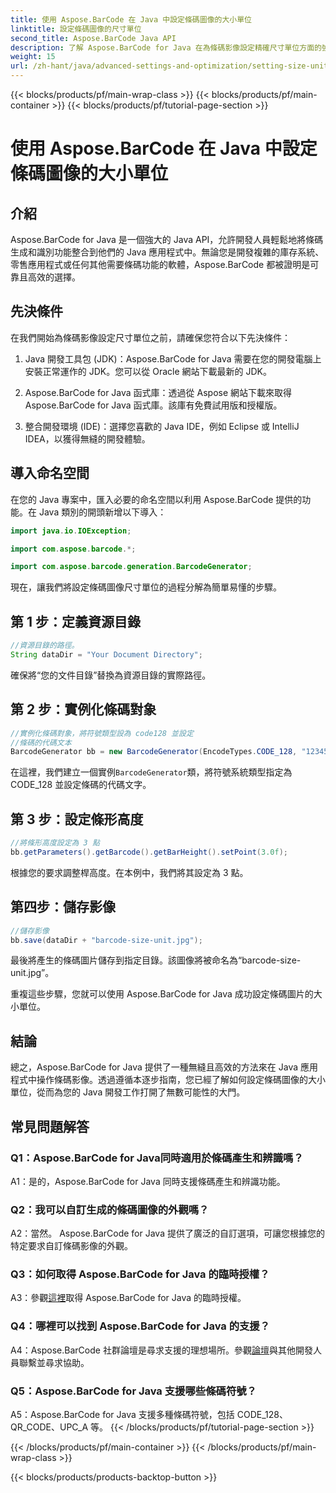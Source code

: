 ```yaml
---
title: 使用 Aspose.BarCode 在 Java 中設定條碼圖像的大小單位
linktitle: 設定條碼圖像的尺寸單位
second_title: Aspose.BarCode Java API
description: 了解 Aspose.BarCode for Java 在為條碼影像設定精確尺寸單位方面的強大功能。輕鬆整合、強大的性能和無限的客製化可能性。
weight: 15
url: /zh-hant/java/advanced-settings-and-optimization/setting-size-unit-barcode-image/
---
```


{{< blocks/products/pf/main-wrap-class >}}
{{< blocks/products/pf/main-container >}}
{{< blocks/products/pf/tutorial-page-section >}}

# 使用 Aspose.BarCode 在 Java 中設定條碼圖像的大小單位

## 介紹

Aspose.BarCode for Java 是一個強大的 Java API，允許開發人員輕鬆地將條碼生成和識別功能整合到他們的 Java 應用程式中。無論您是開發複雜的庫存系統、零售應用程式或任何其他需要條碼功能的軟體，Aspose.BarCode 都被證明是可靠且高效的選擇。

## 先決條件

在我們開始為條碼影像設定尺寸單位之前，請確保您符合以下先決條件：

1. Java 開發工具包 (JDK)：Aspose.BarCode for Java 需要在您的開發電腦上安裝正常運作的 JDK。您可以從 Oracle 網站下載最新的 JDK。

2. Aspose.BarCode for Java 函式庫：透過從 Aspose 網站下載來取得 Aspose.BarCode for Java 函式庫。該庫有免費試用版和授權版。

3. 整合開發環境 (IDE)：選擇您喜歡的 Java IDE，例如 Eclipse 或 IntelliJ IDEA，以獲得無縫的開發體驗。

## 導入命名空間

在您的 Java 專案中，匯入必要的命名空間以利用 Aspose.BarCode 提供的功能。在 Java 類別的開頭新增以下導入：

```java
import java.io.IOException;

import com.aspose.barcode.*;

import com.aspose.barcode.generation.BarcodeGenerator;
```


現在，讓我們將設定條碼圖像尺寸單位的過程分解為簡單易懂的步驟。

## 第 1 步：定義資源目錄

```java
//資源目錄的路徑。
String dataDir = "Your Document Directory";
```

確保將“您的文件目錄”替換為資源目錄的實際路徑。

## 第 2 步：實例化條碼對象

```java
//實例化條碼對象，將符號類型設為 code128 並設定
//條碼的代碼文本
BarcodeGenerator bb = new BarcodeGenerator(EncodeTypes.CODE_128, "1234567");
```

在這裡，我們建立一個實例`BarcodeGenerator`類，將符號系統類型指定為 CODE_128 並設定條碼的代碼文字。

## 第 3 步：設定條形高度

```java
//將條形高度設定為 3 點
bb.getParameters().getBarcode().getBarHeight().setPoint(3.0f);
```

根據您的要求調整桿高度。在本例中，我們將其設定為 3 點。

## 第四步：儲存影像

```java
//儲存影像
bb.save(dataDir + "barcode-size-unit.jpg");
```

最後將產生的條碼圖片儲存到指定目錄。該圖像將被命名為“barcode-size-unit.jpg”。

重複這些步驟，您就可以使用 Aspose.BarCode for Java 成功設定條碼圖片的大小單位。

## 結論

總之，Aspose.BarCode for Java 提供了一種無縫且高效的方法來在 Java 應用程式中操作條碼影像。透過遵循本逐步指南，您已經了解如何設定條碼圖像的大小單位，從而為您的 Java 開發工作打開了無數可能性的大門。

## 常見問題解答

### Q1：Aspose.BarCode for Java同時適用於條碼產生和辨識嗎？

A1：是的，Aspose.BarCode for Java 同時支援條碼產生和辨識功能。

### Q2：我可以自訂生成的條碼圖像的外觀嗎？

A2：當然。 Aspose.BarCode for Java 提供了廣泛的自訂選項，可讓您根據您的特定要求自訂條碼影像的外觀。

### Q3：如何取得 Aspose.BarCode for Java 的臨時授權？

 A3：參觀[這裡](https://purchase.aspose.com/temporary-license/)取得 Aspose.BarCode for Java 的臨時授權。

### Q4：哪裡可以找到 Aspose.BarCode for Java 的支援？

 A4：Aspose.BarCode 社群論壇是尋求支援的理想場所。參觀[論壇](https://forum.aspose.com/c/barcode/13)與其他開發人員聯繫並尋求協助。

### Q5：Aspose.BarCode for Java 支援哪些條碼符號？

A5：Aspose.BarCode for Java 支援多種條碼符號，包括 CODE_128、QR_CODE、UPC_A 等。
{{< /blocks/products/pf/tutorial-page-section >}}

{{< /blocks/products/pf/main-container >}}
{{< /blocks/products/pf/main-wrap-class >}}

{{< blocks/products/products-backtop-button >}}

